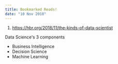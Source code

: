 ```yaml
---
title: Bookmarked Reads!
date: "10 Nov 2018"
---
```


1) https://hbr.org/2018/11/the-kinds-of-data-scientist

Data Science's 3 components
* Business Intelligence
* Decision Science
* Machine Learning

